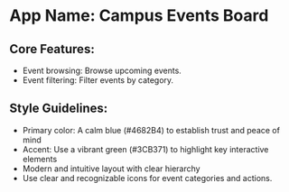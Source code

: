 # **App Name**: Campus Events Board

## Core Features:

- Event browsing: Browse upcoming events.
- Event filtering: Filter events by category.

## Style Guidelines:

- Primary color: A calm blue (#4682B4) to establish trust and peace of mind
- Accent: Use a vibrant green (#3CB371) to highlight key interactive elements
- Modern and intuitive layout with clear hierarchy
- Use clear and recognizable icons for event categories and actions.
